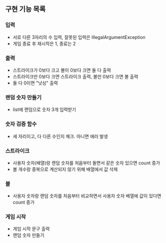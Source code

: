## 구현 기능 목록

### 입력

- 서로 다른 3자리의 수 입력, 잘못된 입력은 IllegalArgumentException
- 게임 종료 후 재시작은 1, 종료는 2

### 출력

- 스트라이크가 0보다 크고 볼이 0보다 크면 둘 다 출력
- 스트라이크만 0보다 크면 스트라이크 출력, 볼만 0보다 크면 볼 출력
- 둘 다 0이면 "낫싱" 출력

### 랜덤 숫자 만들기

- list에 랜덤으로 숫자 3개 입력받기

### 숫자 검증 함수

- 세 자리이고, 다 다른 수인지 체크. 아니면 에러 발생

### 스트라이크

- 사용자 숫자(배열)랑 랜덤 숫자를 처음부터 돌면서 같은 숫자 있으면 count 증가
- 볼 개수랑 중복으로 계산되지 않기 위해 배열에서 값 삭제

### 볼

- 사용자 숫자랑 랜덤 숫자를 처음부터 비교하면서 사용자 숫자 배열에 값이 있다면 count 증가

### 게임 시작

- 게임 시작 문구 출력
- 랜덤 숫자 만들기